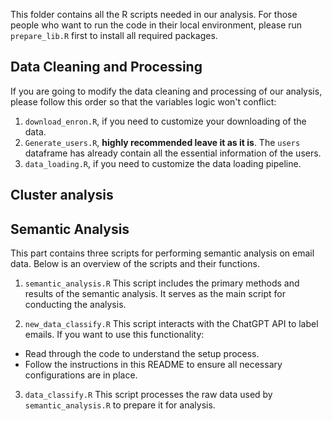 This folder contains all the R scripts needed in our analysis. For those people who want to run the code in their local environment, please run `prepare_lib.R` first to install all required packages. 

## Data Cleaning and Processing

If you are going to modify the data cleaning and processing of our analysis, please follow this order so that the variables logic won't conflict:

  1. `download_enron.R`, if you need to customize your downloading of the data.
  2. `Generate_users.R`, **highly recommended leave it as it is**. The `users` dataframe has already contain all the essential information of the users.
  3. `data_loading.R`, if you need to customize the data loading pipeline.

## Cluster analysis


## Semantic Analysis

This part contains three scripts for performing semantic analysis on email data. Below is an overview of the scripts and their functions.

1. `semantic_analysis.R`
This script includes the primary methods and results of the semantic analysis. It serves as the main script for conducting the analysis.

2. `new_data_classify.R`
This script interacts with the ChatGPT API to label emails. If you want to use this functionality:
- Read through the code to understand the setup process.
- Follow the instructions in this README to ensure all necessary configurations are in place.

3. `data_classify.R`
This script processes the raw data used by `semantic_analysis.R` to prepare it for analysis.


